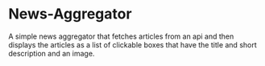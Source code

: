 # News-Aggregator
A simple news aggregator that fetches articles from an api and then displays the articles as a list of clickable boxes that have the title and short description and an image.
